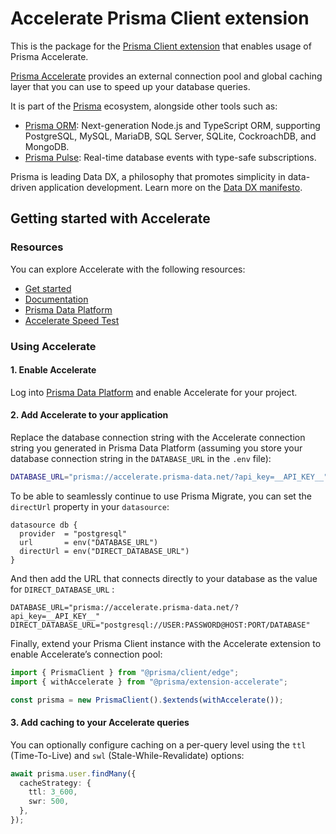 # Accelerate Prisma Client extension

This is the package for the [Prisma Client extension](https://www.prisma.io/docs/concepts/components/prisma-client/client-extensions?utm_source=github&utm_medium=accelerate-readme) that enables usage of Prisma Accelerate.

[Prisma Accelerate](https://www.prisma.io/data-platform/accelerate?utm_source=github&utm_medium=accelerate-readme) provides an external connection pool and global caching layer that you can use to speed up your database queries.

It is part of the [Prisma](https://www.prisma.io?utm_source=github&utm_medium=accelerate-readme) ecosystem, alongside other tools such as:

- [Prisma ORM](https://github.com/prisma/prisma): Next-generation Node.js and TypeScript ORM, supporting PostgreSQL, MySQL, MariaDB, SQL Server, SQLite, CockroachDB, and MongoDB.
- [Prisma Pulse](https://www.prisma.io/data-platform/pulse?utm_source=github&utm_medium=accelerate-readme): Real-time database events with type-safe subscriptions.

Prisma is leading Data DX, a philosophy that promotes simplicity in data-driven application development. Learn more on the [Data DX manifesto](https://www.datadx.io/?utm_source=github&utm_medium=accelerate-readme).

## Getting started with Accelerate

### Resources

You can explore Accelerate with the following resources:

- [Get started](https://www.prisma.io/docs/data-platform/accelerate/getting-started?utm_source=github&utm_medium=accelerate-readme)
- [Documentation](https://www.prisma.io/docs/data-platform/accelerate/what-is-accelerate?utm_source=github&utm_medium=accelerate-readme)
- [Prisma Data Platform](https://console.prisma.io/login?utm_source=github&utm_medium=accelerate-readme)
- [Accelerate Speed Test](https://accelerate-speed-test.prisma.io/?utm_source=github&utm_medium=accelerate-readme)

### Using Accelerate

#### 1. Enable Accelerate

Log into [Prisma Data Platform](https://console.prisma.io/login?utm_source=github&utm_medium=accelerate-readme) and enable Accelerate for your project.

#### 2. Add Accelerate to your application

Replace the database connection string with the Accelerate connection string you generated in Prisma Data Platform (assuming you store your database connection string in the `DATABASE_URL` in the `.env` file):

```bash
DATABASE_URL="prisma://accelerate.prisma-data.net/?api_key=__API_KEY__"
```

To be able to seamlessly continue to use Prisma Migrate, you can set the `directUrl` property in your `datasource`:

```prisma
datasource db {
  provider  = "postgresql"
  url       = env("DATABASE_URL")
  directUrl = env("DIRECT_DATABASE_URL")
}
```

And then add the URL that connects directly to your database as the value for `DIRECT_DATABASE_URL` :

```prisma
DATABASE_URL="prisma://accelerate.prisma-data.net/?api_key=__API_KEY__"
DIRECT_DATABASE_URL="postgresql://USER:PASSWORD@HOST:PORT/DATABASE"
```

Finally, extend your Prisma Client instance with the Accelerate extension to enable Accelerate’s connection pool:

```ts
import { PrismaClient } from "@prisma/client/edge";
import { withAccelerate } from "@prisma/extension-accelerate";

const prisma = new PrismaClient().$extends(withAccelerate());
```

#### 3. Add caching to your Accelerate queries

You can optionally configure caching on a per-query level using the `ttl` (Time-To-Live) and `swl` (Stale-While-Revalidate) options:

```ts
await prisma.user.findMany({
  cacheStrategy: {
    ttl: 3_600,
    swr: 500,
  },
});
```

